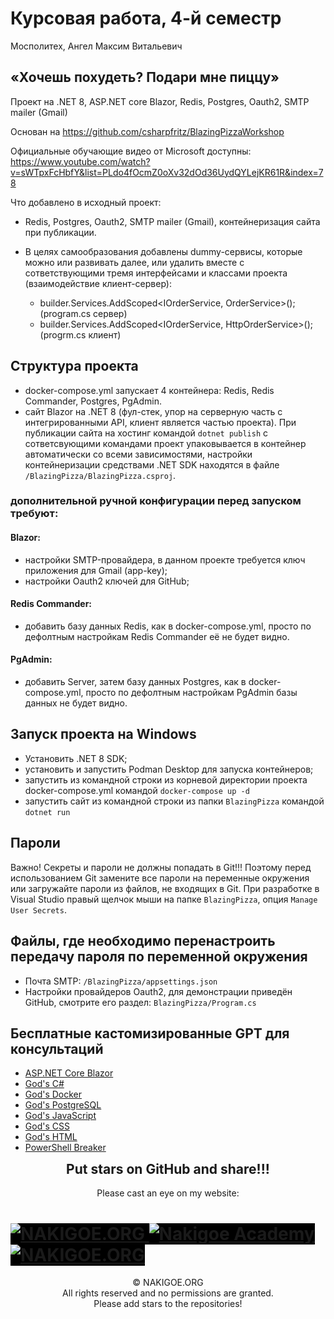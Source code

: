 # Курсовая работа, 4-й семестр

Мосполитех, Ангел Максим Витальевич

## «Хочешь похудеть? Подари мне пиццу»

Проект на .NET 8, ASP.NET core Blazor, Redis, Postgres, Oauth2, SMTP mailer (Gmail)

Основан на  https://github.com/csharpfritz/BlazingPizzaWorkshop

Официальные обучающие видео от Microsoft доступны:  https://www.youtube.com/watch?v=sWTpxFcHbfY&list=PLdo4fOcmZ0oXv32dOd36UydQYLejKR61R&index=78 

Что добавлено в исходный проект: 
- Redis, Postgres, Oauth2, SMTP mailer (Gmail), контейнеризация сайта при публикации.
- В целях самообразования добавлены dummy-сервисы, которые можно или развивать далее, или удалить вместе с сответствующими тремя интерфейсами и классами проекта (взаимодействие клиент-сервер):

  - builder.Services.AddScoped<IOrderService, OrderService>(); (program.cs сервер)
  - builder.Services.AddScoped<IOrderService, HttpOrderService>(); (progrm.cs клиент)

## Структура проекта

- docker-compose.yml запускает 4 контейнера: Redis, Redis Commander, Postgres, PgAdmin.
- сайт Blazor на .NET 8 (фул-стек, упор на серверную часть с интегрированными API, клиент является частью проекта). При публикации сайта на хостинг командой `dotnet publish` с сответсвующими командами проект упаковывается в контейнер автоматически со всеми зависимостями, настройки контейнеризации средствами .NET SDK находятся в файле `/BlazingPizza/BlazingPizza.csproj`. 

### дополнительной ручной конфигурации перед запуском требуют:

#### Blazor:
- настройки SMTP-провайдера, в данном проекте требуется ключ приложения для Gmail (app-key);
- настройки Oauth2 ключей для GitHub;

#### Redis Commander:
-  добавить базу данных Redis, как в docker-compose.yml, просто по дефолтным настройкам Redis Commander её не будет видно. 

#### PgAdmin:
-  добавить Server, затем базу данных Postgres, как в docker-compose.yml, просто по дефолтным настройкам PgAdmin базы данных не будет видно.

## Запуск проекта на Windows

- Установить .NET 8 SDK;
- установить и запустить Podman Desktop для запуска контейнеров;
- запустить из командной строки из корневой директории проекта docker-compose.yml командой `docker-compose up -d`
- запустить сайт из командной строки из папки `BlazingPizza` командой `dotnet run` 

## Пароли

Важно! Секреты и пароли не должны попадать в Git!!! Поэтому перед использованием Git замените все пароли на переменные окружения или загружайте пароли из файлов, не входящих в Git. При разработке в Visual Studio правый щелчок мыши на папке `BlazingPizza`, опция `Manage User Secrets`.

## Файлы, где необходимо перенастроить передачу пароля по переменной окружения

- Почта SMTP: `/BlazingPizza/appsettings.json`
- Настройки провайдеров Oauth2, для демонстрации приведён GitHub, смотрите его раздел: `BlazingPizza/Program.cs`

## Бесплатные кастомизированные GPT для консультаций

- [ASP.NET Core Blazor](https://chatgpt.com/g/g-CgZBXGHdH-asp-net-blazor "ASP.NET Blazor GPT")
- [God's C#](https://chatgpt.com/g/g-Ild4ouEke-god-s-c "C# GPT")
- [God's Docker](https://chatgpt.com/g/g-MS7I12iLc-god-s-docker "Docker GPT")
- [God's PostgreSQL](https://chatgpt.com/g/g-PfbNDcNso-god-s-postgresql "PostreSQL GPT")
- [God's JavaScript](https://chatgpt.com/g/g-gJ75YnrSy-god-s-javascript "JavaScript GPT")
- [God's CSS](https://chatgpt.com/g/g-FlIKrZIMv-god-s-css "CSS GPT")
- [God's HTML](https://chatgpt.com/g/g-PhvWYdSRA-god-s-html "HTML GPT")
- [PowerShell Breaker](https://chatgpt.com/g/g-5zIR2fcma-powershell-breaker "PowerShell GPT")

<h2 style="margin: 0 auto" align="center">Put stars on GitHub and share!!!</h2>
<br>
<p style="margin: 0 auto" align="center">Please cast an eye on my website:</p>
<h1><a href="https://nakigoe.org/" style="background-color: black;" target="_blank">
  <img src="https://nakigoe.org/_IMG/logo.png" 
    srcset="https://nakigoe.org/_IMG/logo.png 4800w,
      https://nakigoe.org/_SRC/logo-3840.png 3840w,
      https://nakigoe.org/_SRC/logo-2560.png 2560w,
      https://nakigoe.org/_SRC/logo-2400.png 2400w,
      https://nakigoe.org/_SRC/logo-2048.png 2048w,
      https://nakigoe.org/_SRC/logo-1920.png 1920w,
      https://nakigoe.org/_SRC/logo-1600.png 1600w,
      https://nakigoe.org/_SRC/logo-1440.png 1440w,
      https://nakigoe.org/_SRC/logo-1280.png 1280w,
      https://nakigoe.org/_SRC/logo-1200.png 1200w,
      https://nakigoe.org/_SRC/logo-1080.png 1080w,
      https://nakigoe.org/_SRC/logo-960.png 960w,
      https://nakigoe.org/_SRC/logo-720.png 720w,
      https://nakigoe.org/_SRC/logo-600.png 600w,
      https://nakigoe.org/_SRC/logo-480.png 480w,
      https://nakigoe.org/_SRC/logo-300.png 300w"
    sizes="100vw" 
    alt="NAKIGOE.ORG">
<img src="https://nakigoe.org/_IMG/nakigoe-academy-night.jpg" 
  srcset="https://nakigoe.org/_IMG/nakigoe-academy-night.jpg 2800w,
    https://nakigoe.org/_SRC/nakigoe-academy-night-2560.jpg 2560w,
    https://nakigoe.org/_SRC/nakigoe-academy-night-2048.jpg 2048w,
    https://nakigoe.org/_SRC/nakigoe-academy-night-1920.jpg 1920w,
    https://nakigoe.org/_SRC/nakigoe-academy-night-1600.jpg 1600w,
    https://nakigoe.org/_SRC/nakigoe-academy-night-1440.jpg 1440w,
    https://nakigoe.org/_SRC/nakigoe-academy-night-1400.jpg 1400w,
    https://nakigoe.org/_SRC/nakigoe-academy-night-1280.jpg 1280w,
    https://nakigoe.org/_SRC/nakigoe-academy-night-1200.jpg 1200w,
    https://nakigoe.org/_SRC/nakigoe-academy-night-960.jpg 960w,
    https://nakigoe.org/_SRC/nakigoe-academy-night-720.jpg 720w,
    https://nakigoe.org/_SRC/nakigoe-academy-night-600.jpg 600w,
    https://nakigoe.org/_SRC/nakigoe-academy-night-480.jpg 480w,
    https://nakigoe.org/_SRC/nakigoe-academy-night-360.jpg 360w,
    https://nakigoe.org/_SRC/nakigoe-academy-night-300.jpg 300w,
    https://nakigoe.org/_SRC/nakigoe-academy-night-240.jpg 240w"
  sizes="100vw" 
  alt="Nakigoe Academy">
  <img src="https://nakigoe.org/_IMG/logo-hot-bevel.png" 
    srcset="https://nakigoe.org/_IMG/logo-hot-bevel.jpg 4800w,
      https://nakigoe.org/_SRC/logo-hot-bevel-3840.jpg 3840w,
      https://nakigoe.org/_SRC/logo-hot-bevel-2560.jpg 2560w,
      https://nakigoe.org/_SRC/logo-hot-bevel-2400.jpg 2400w,
      https://nakigoe.org/_SRC/logo-hot-bevel-2048.jpg 2048w,
      https://nakigoe.org/_SRC/logo-hot-bevel-1920.jpg 1920w,
      https://nakigoe.org/_SRC/logo-hot-bevel-1600.jpg 1600w,
      https://nakigoe.org/_SRC/logo-hot-bevel-1440.jpg 1440w,
      https://nakigoe.org/_SRC/logo-hot-bevel-1280.jpg 1280w,
      https://nakigoe.org/_SRC/logo-hot-bevel-1200.jpg 1200w,
      https://nakigoe.org/_SRC/logo-hot-bevel-1080.jpg 1080w,
      https://nakigoe.org/_SRC/logo-hot-bevel-960.jpg 960w,
      https://nakigoe.org/_SRC/logo-hot-bevel-720.jpg 720w,
      https://nakigoe.org/_SRC/logo-hot-bevel-600.jpg 600w,
      https://nakigoe.org/_SRC/logo-hot-bevel-480.jpg 480w,
      https://nakigoe.org/_SRC/logo-hot-bevel-300.jpg 300w"
    sizes="100vw" 
    alt="NAKIGOE.ORG">
</a></h1>

<p style="margin: 0 auto" align="center">© NAKIGOE.ORG</p>

<p style="margin: 0 auto" align="center">All rights reserved and no permissions are granted.</p>

<p style="margin: 0 auto" align="center">Please add stars to the repositories!</p>
